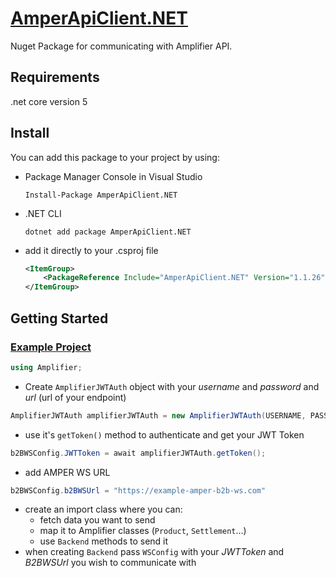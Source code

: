 # [AmperApiClient.NET](https://www.nuget.org/packages/AmperApiClient.NET/)

Nuget Package for communicating with Amplifier API.

## Requirements

.net core version 5

## Install

You can add this package to your project by using:

- Package Manager Console in Visual Studio

  `Install-Package AmperApiClient.NET`

- .NET CLI

  `dotnet add package AmperApiClient.NET`

- add it directly to your .csproj file

  ```xml
  <ItemGroup>
      <PackageReference Include="AmperApiClient.NET" Version="1.1.26" />
  </ItemGroup>
  ```

## Getting Started

### [Example Project](https://bitbucket.org/amplifierspzoo/amper-translator-example)

```cs
using Amplifier;
```

- Create `AmplifierJWTAuth` object with your _username_ and _password_ and _url_ (url of your endpoint)

```cs
AmplifierJWTAuth amplifierJWTAuth = new AmplifierJWTAuth(USERNAME, PASSWORD, URL);
```

- use it's `getToken()` method to authenticate and get your JWT Token

```cs
b2BWSConfig.JWTToken = await amplifierJWTAuth.getToken();
```

- add AMPER WS URL

```cs
b2BWSConfig.b2BWSUrl = "https://example-amper-b2b-ws.com"
```

- create an import class where you can:
  - fetch data you want to send
  - map it to Amplifier classes (`Product`, `Settlement`...)
  - use `Backend` methods to send it
- when creating `Backend` pass `WSConfig` with your _JWTToken_ and _B2BWSUrl_ you wish to communicate with
